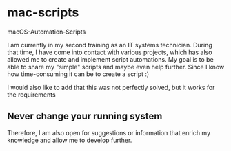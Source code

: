 # mac-scripts
macOS-Automation-Scripts

I am currently in my second training as an IT systems technician. 
During that time, I have come into contact with various projects, which has also allowed me to create and implement script automations. 
My goal is to be able to share my "simple" scripts and maybe even help further. Since I know how time-consuming it can be to create a script :)

I would also like to add that this was not perfectly solved, but it works for the requirements

## Never change your running system
Therefore, I am also open for suggestions or information that enrich my knowledge and allow me to develop further.
